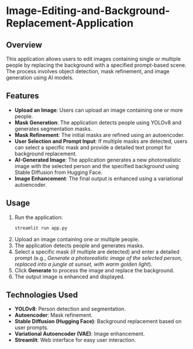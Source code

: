# Image-Editing-and-Background-Replacement-Application

## Overview
This application allows users to edit images containing single or multiple people by replacing 
the background with a specified prompt-based scene. The process involves object detection, 
mask refinement, and image generation using AI models.

## Features
- **Upload an Image**: Users can upload an image containing one or more people.
- **Mask Generation**: The application detects people using YOLOv8 and generates segmentation masks.
- **Mask Refinement**: The initial masks are refined using an autoencoder.
- **User Selection and Prompt Input**: If multiple masks are detected, users can select a specific mask and provide a detailed text prompt for background replacement.
- **AI-Generated Image**: The application generates a new photorealistic image with the selected person and the specified background using Stable Diffusion from Hugging Face.
- **Image Enhancement**: The final output is enhanced using a variational autoencoder.

## Usage
1. Run the application:  
   ```sh
   streamlit run app.py
   ```
2. Upload an image containing one or multiple people.
3. The application detects people and generates masks.
4. Select a specific mask (if multiple are detected) and enter a detailed prompt (e.g., 
   *Generate a photorealistic image of the selected person, replaced into a jungle at 
   sunset, with warm golden light*).
5. Click **Generate** to process the image and replace the background.
6. The output image is enhanced and displayed.

## Technologies Used
- **YOLOv8**: Person detection and segmentation.
- **Autoencoder**: Mask refinement.
- **Stable Diffusion (Hugging Face)**: Background replacement based on user prompts.
- **Variational Autoencoder (VAE)**: Image enhancement.
- **Streamlit**: Web interface for easy user interaction.
